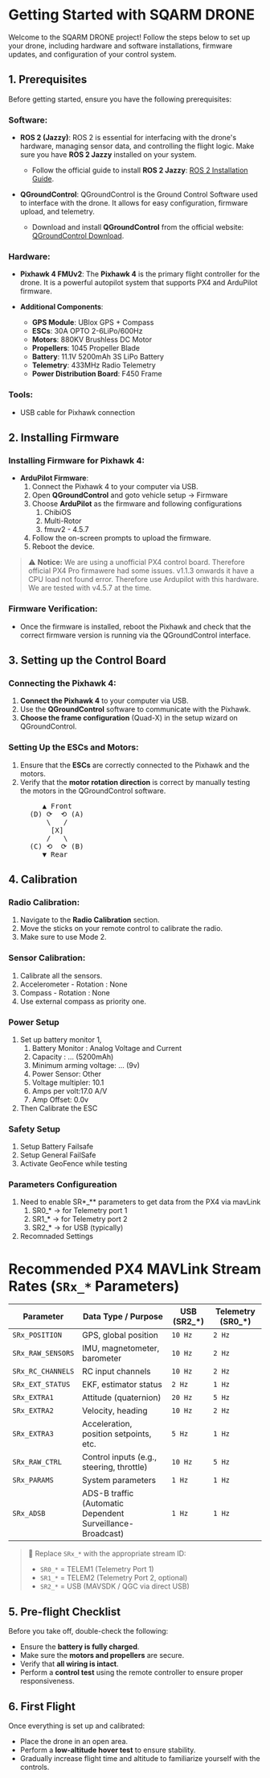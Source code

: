 # Getting Started with SQARM DRONE

Welcome to the SQARM DRONE project! Follow the steps below to set up your drone, including hardware and software installations, firmware updates, and configuration of your control system.

## 1. Prerequisites

Before getting started, ensure you have the following prerequisites:

### Software:

- **ROS 2 (Jazzy)**:
  ROS 2 is essential for interfacing with the drone's hardware, managing sensor data, and controlling the flight logic. Make sure you have **ROS 2 Jazzy** installed on your system.
  - Follow the official guide to install **ROS 2 Jazzy**: [ROS 2 Installation Guide](https://docs.ros.org/en/foxy/Installation.html).

- **QGroundControl**:
  QGroundControl is the Ground Control Software used to interface with the drone. It allows for easy configuration, firmware upload, and telemetry.
  - Download and install **QGroundControl** from the official website: [QGroundControl Download](https://qgroundcontrol.com/downloads/).

### Hardware:

- **Pixhawk 4 FMUv2**:
  The **Pixhawk 4** is the primary flight controller for the drone. It is a powerful autopilot system that supports PX4 and ArduPilot firmware.
  
- **Additional Components**:
  - **GPS Module**: UBlox GPS + Compass
  - **ESCs**: 30A OPTO 2-6LiPo/600Hz
  - **Motors**: 880KV Brushless DC Motor
  - **Propellers**: 1045 Propeller Blade
  - **Battery**: 11.1V 5200mAh 3S LiPo Battery
  - **Telemetry**: 433MHz Radio Telemetry
  - **Power Distribution Board**: F450 Frame

### Tools:
- USB cable for Pixhawk connection

## 2. Installing Firmware

### Installing Firmware for Pixhawk 4:
- **ArduPilot Firmware**:
  1. Connect the Pixhawk 4 to your computer via USB.
  2. Open **QGroundControl** and goto vehicle setup -> Firmware
  3. Choose **ArduPilot** as the firmware and following configurations
     1. ChibiOS
     2. Multi-Rotor
     3. fmuv2 - 4.5.7
  4. Follow the on-screen prompts to upload the firmware.
  5. Reboot the device.


> ⚠️ **Notice:**  We are using a unofficial PX4 control board. Therefore official PX4 Pro firmawere had some issues. v1.1.3 onwards it have a CPU load not found error. Therefore use Ardupilot with this hardware. We are tested with v4.5.7 at the time. 

### Firmware Verification:
- Once the firmware is installed, reboot the Pixhawk and check that the correct firmware version is running via the QGroundControl interface.

## 3. Setting up the Control Board

### Connecting the Pixhawk 4:
1. **Connect the Pixhawk 4** to your computer via USB.
2. Use the **QGroundControl** software to communicate with the Pixhawk.
3. **Choose the frame configuration** (Quad-X) in the setup wizard on QGroundControl.


### Setting Up the ESCs and Motors:
1. Ensure that the **ESCs** are correctly connected to the Pixhawk and the motors.
2. Verify that the **motor rotation direction** is correct by manually testing the motors in the QGroundControl software.
<pre>
        ▲ Front
     (D) ⟳  ⟲ (A)
         \   /
          [X]
         /   \
     (C) ⟲  ⟳ (B)
        ▼ Rear
</pre>
## 4. Calibration

### Radio Calibration:
1. Navigate to the **Radio Calibration** section.
2. Move the sticks on your remote control to calibrate the radio.
3. Make sure to use Mode 2.
   
### Sensor Calibration:
1. Calibrate all the sensors.
2. Accelerometer - Rotation : None
3. Compass - Rotation : None
4. Use external compass as priority one. 

### Power Setup
1. Set up battery monitor 1,
   1. Battery Monitor : Analog Voltage and Current
   2. Capacity : ... (5200mAh)
   3. Minimum arming voltage: ... (9v)
   4. Power Sensor: Other
   5. Voltage multipler: 10.1
   6. Amps per volt:17.0 A/V
   7. Amp Offset: 0.0v
2. Then Calibrate the ESC
   
### Safety Setup
1. Setup Battery Failsafe
2. Setup General FailSafe
3. Activate GeoFence while testing
   
### Parameters Configureation
1. Need to enable SR*_** parameters to get data from the PX4 via mavLink
   1. SR0_* → for Telemetry port 1
   2. SR1_* → for Telemetry port 2
   3. SR2_* → for USB (typically)
2. Recomnaded Settings
# Recommended PX4 MAVLink Stream Rates (`SRx_*` Parameters)

| Parameter          | Data Type / Purpose                         | **USB (SR2_*)** | **Telemetry (SR0_*)** |
|-------------------|----------------------------------------------|-----------------|------------------------|
| `SRx_POSITION`     | GPS, global position                        | `10 Hz`         | `2 Hz`                 |
| `SRx_RAW_SENSORS`  | IMU, magnetometer, barometer                | `10 Hz`         | `2 Hz`                 |
| `SRx_RC_CHANNELS`  | RC input channels                           | `10 Hz`         | `2 Hz`                 |
| `SRx_EXT_STATUS`   | EKF, estimator status                       | `2 Hz`          | `1 Hz`                 |
| `SRx_EXTRA1`       | Attitude (quaternion)                       | `20 Hz`         | `5 Hz`                 |
| `SRx_EXTRA2`       | Velocity, heading                           | `10 Hz`         | `2 Hz`                 |
| `SRx_EXTRA3`       | Acceleration, position setpoints, etc.      | `5 Hz`          | `1 Hz`                 |
| `SRx_RAW_CTRL`     | Control inputs (e.g., steering, throttle)   | `10 Hz`         | `5 Hz`                 |
| `SRx_PARAMS`       | System parameters                           | `1 Hz`          | `1 Hz`                 |
| `SRx_ADSB`         | ADS-B traffic (Automatic Dependent Surveillance-Broadcast) | `1 Hz`          | `1 Hz`                 |

> 📝 Replace `SRx_*` with the appropriate stream ID:
> - `SR0_*` = TELEM1 (Telemetry Port 1)
> - `SR1_*` = TELEM2 (Telemetry Port 2, optional)
> - `SR2_*` = USB (MAVSDK / QGC via direct USB)


## 5. Pre-flight Checklist

Before you take off, double-check the following:
- Ensure the **battery is fully charged**.
- Make sure the **motors and propellers** are secure.
- Verify that **all wiring is intact**.
- Perform a **control test** using the remote controller to ensure proper responsiveness.

## 6. First Flight

Once everything is set up and calibrated:
- Place the drone in an open area.
- Perform a **low-altitude hover test** to ensure stability.
- Gradually increase flight time and altitude to familiarize yourself with the controls.



